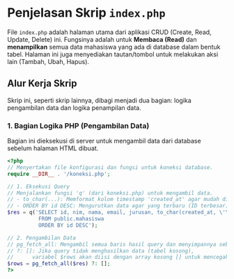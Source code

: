 # Penjelasan Skrip `index.php`

File `index.php` adalah halaman utama dari aplikasi CRUD (Create, Read, Update, Delete) ini. Fungsinya adalah untuk **Membaca (Read)** dan **menampilkan** semua data mahasiswa yang ada di database dalam bentuk tabel. Halaman ini juga menyediakan tautan/tombol untuk melakukan aksi lain (Tambah, Ubah, Hapus).

## Alur Kerja Skrip

Skrip ini, seperti skrip lainnya, dibagi menjadi dua bagian: logika pengambilan data dan logika penampilan data.

### 1. Bagian Logika PHP (Pengambilan Data)

Bagian ini dieksekusi di server untuk mengambil data dari database sebelum halaman HTML dibuat.

```php
<?php
// Menyertakan file konfigurasi dan fungsi untuk koneksi database.
require __DIR__ . '/koneksi.php';

// 1. Eksekusi Query
// Menjalankan fungsi 'q' (dari koneksi.php) untuk mengambil data.
// - to_char(...): Memformat kolom timestamp 'created_at' agar mudah dibaca.
// - ORDER BY id DESC: Mengurutkan data agar yang terbaru (ID terbesar) tampil di atas.
$res = q('SELECT id, nim, nama, email, jurusan, to_char(created_at, \'YYYY-MM-DD HH24:MI\') AS created_at
          FROM public.mahasiswa
          ORDER BY id DESC');

// 2. Pengambilan Data
// pg_fetch_all: Mengambil semua baris hasil query dan menyimpannya sebagai array.
// ?: []: Jika query tidak menghasilkan data (tabel kosong),
//      variabel $rows akan diisi dengan array kosong [] untuk mencegah error.
$rows = pg_fetch_all($res) ?: [];
?>